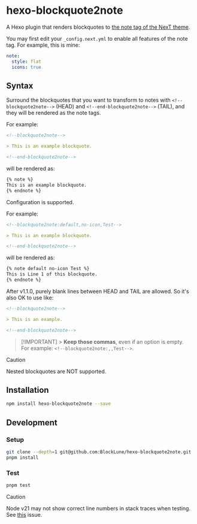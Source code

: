 # hexo-blockquote2note

A Hexo plugin that renders blockquotes to [the note tag of the NexT theme](https://theme-next.js.org/docs/tag-plugins/note).

You may first edit your `_config.next.yml` to enable all features of the note tag. For example, this is mine:

```yaml
note:
  style: flat
  icons: true
```

## Syntax

Surround the blockquotes that you want to transform to notes with `<!--blockquote2note-->` (HEAD) and `<!--end-blockquote2note-->` (TAIL), and they will be rendered as the note tags.

For example:

```md
<!--blockquote2note-->

> This is an example blockquote.

<!--end-blockquote2note-->
```

will be rendered as:

```md
{% note %}
This is an example blockquote.
{% endnote %}
```

Configuration is supported.

For example:

```md
<!--blockquote2note:default,no-icon,Test-->

> This is an example blockquote.

<!--end-blockquote2note-->
```

will be rendered as:

```md
{% note default no-icon Test %}
This is Line 1 of this blockquote.
{% endnote %}
```

After v1.1.0, purely blank lines between HEAD and TAIL are allowed. So it's also OK to use like:

```md
<!--blockquote2note-->

> This is an example.

<!--end-blockquote2note-->
```

> [!IMPORTANT] > **Keep those commas**, even if an option is empty.  
> For example: `<!--blockquote2note:,,Test-->`.

> [!CAUTION]
> Nested blockquotes are NOT supported.

## Installation

```bash
npm install hexo-blockquote2note --save
```

## Development

### Setup

```bash
git clone --depth=1 git@github.com:BlockLune/hexo-blockquote2note.git
pnpm install
```

### Test

```bash
pnpm test
```

> [!CAUTION]
> Node v21 may not show correct line numbers in stack traces when testing. See [this](https://github.com/BlockLune/hexo-blockquote2note/issues/1) issue.
